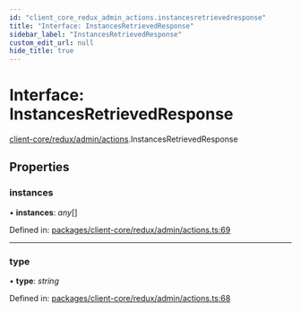 ```yaml
---
id: "client_core_redux_admin_actions.instancesretrievedresponse"
title: "Interface: InstancesRetrievedResponse"
sidebar_label: "InstancesRetrievedResponse"
custom_edit_url: null
hide_title: true
---
```


# Interface: InstancesRetrievedResponse

[client-core/redux/admin/actions](../modules/client_core_redux_admin_actions.md).InstancesRetrievedResponse

## Properties

### instances

• **instances**: *any*[]

Defined in: [packages/client-core/redux/admin/actions.ts:69](https://github.com/xr3ngine/xr3ngine/blob/5a0f83ed8/packages/client-core/redux/admin/actions.ts#L69)

___

### type

• **type**: *string*

Defined in: [packages/client-core/redux/admin/actions.ts:68](https://github.com/xr3ngine/xr3ngine/blob/5a0f83ed8/packages/client-core/redux/admin/actions.ts#L68)
